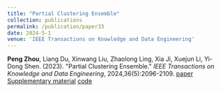 ```yaml
---
title: "Partial Clustering Ensemble"
collection: publications
permalink: /publication/paper33
date: 2024-5-1
venue: 'IEEE Transactions on Knowledge and Data Engineering'
---
```

**Peng Zhou**, Liang Du, Xinwang Liu, Zhaolong Ling, Xia Ji, Xuejun Li, Yi-Dong Shen. (2023). &quot;Partial Clustering Ensemble.&quot; <i>IEEE Transactions on Knowledge and Data Engineering</i>, 2024,36(5):2096-2109. [paper](http://Doctor-Nobody.github.io/papers/tkde2024.pdf) [Supplementary material](http://Doctor-Nobody.github.io/papers/appendix-tkde2024.pdf) [code]( http://Doctor-Nobody.github.io/codes/code_PCE.zip)
